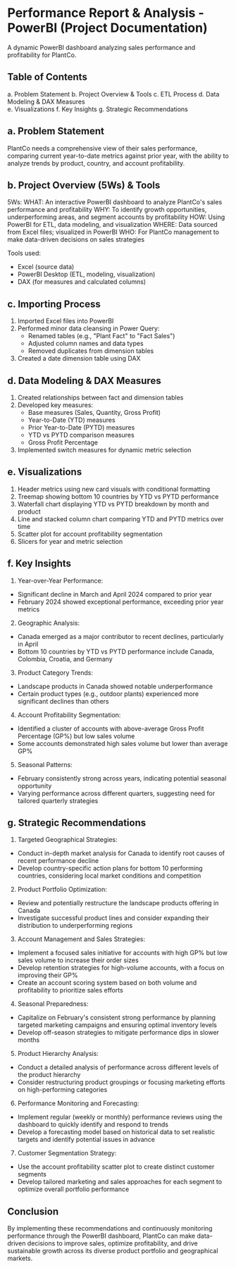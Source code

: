 # Performance Report & Analysis - PowerBI (Project Documentation)
A dynamic PowerBI dashboard analyzing sales performance and profitability for PlantCo.

## Table of Contents

a. Problem Statement
b. Project Overview & Tools
c. ETL Process
d. Data Modeling & DAX Measures  
e. Visualizations
f. Key Insights
g. Strategic Recommendations

## a. Problem Statement

PlantCo needs a comprehensive view of their sales performance, comparing current year-to-date metrics against prior year, with the ability to analyze trends by product, country, and account profitability.

## b. Project Overview (5Ws) & Tools

5Ws:
WHAT: An interactive PowerBI dashboard to analyze PlantCo's sales performance and profitability
WHY: To identify growth opportunities, underperforming areas, and segment accounts by profitability
HOW: Using PowerBI for ETL, data modeling, and visualization
WHERE: Data sourced from Excel files; visualized in PowerBI
WHO: For PlantCo management to make data-driven decisions on sales strategies

Tools used:
- Excel (source data)
- PowerBI Desktop (ETL, modeling, visualization)
- DAX (for measures and calculated columns)

## c. Importing Process

1. Imported Excel files into PowerBI
2. Performed minor data cleansing in Power Query:
   - Renamed tables (e.g., "Plant Fact" to "Fact Sales")
   - Adjusted column names and data types
   - Removed duplicates from dimension tables
3. Created a date dimension table using DAX

## d. Data Modeling & DAX Measures

1. Created relationships between fact and dimension tables
2. Developed key measures:
   - Base measures (Sales, Quantity, Gross Profit)
   - Year-to-Date (YTD) measures
   - Prior Year-to-Date (PYTD) measures
   - YTD vs PYTD comparison measures
   - Gross Profit Percentage
3. Implemented switch measures for dynamic metric selection

## e. Visualizations

1. Header metrics using new card visuals with conditional formatting
2. Treemap showing bottom 10 countries by YTD vs PYTD performance
3. Waterfall chart displaying YTD vs PYTD breakdown by month and product
4. Line and stacked column chart comparing YTD and PYTD metrics over time
5. Scatter plot for account profitability segmentation
6. Slicers for year and metric selection

## f. Key Insights

1. Year-over-Year Performance:
- Significant decline in March and April 2024 compared to prior year
- February 2024 showed exceptional performance, exceeding prior year metrics

2. Geographic Analysis:
- Canada emerged as a major contributor to recent declines, particularly in April
- Bottom 10 countries by YTD vs PYTD performance include Canada, Colombia, Croatia, and Germany

3. Product Category Trends:
- Landscape products in Canada showed notable underperformance
- Certain product types (e.g., outdoor plants) experienced more significant declines than others

4. Account Profitability Segmentation:
- Identified a cluster of accounts with above-average Gross Profit Percentage (GP%) but low sales volume
- Some accounts demonstrated high sales volume but lower than average GP%

5. Seasonal Patterns:
- February consistently strong across years, indicating potential seasonal opportunity
- Varying performance across different quarters, suggesting need for tailored quarterly strategies
  
## g. Strategic Recommendations
1. Targeted Geographical Strategies:
- Conduct in-depth market analysis for Canada to identify root causes of recent performance decline
- Develop country-specific action plans for bottom 10 performing countries, considering local market conditions and competition

2. Product Portfolio Optimization:
- Review and potentially restructure the landscape products offering in Canada
- Investigate successful product lines and consider expanding their distribution to underperforming regions

3. Account Management and Sales Strategies:
- Implement a focused sales initiative for accounts with high GP% but low sales volume to increase their order sizes
- Develop retention strategies for high-volume accounts, with a focus on improving their GP%
- Create an account scoring system based on both volume and profitability to prioritize sales efforts

4. Seasonal Preparedness:
- Capitalize on February's consistent strong performance by planning targeted marketing campaigns and ensuring optimal inventory levels
- Develop off-season strategies to mitigate performance dips in slower months

5. Product Hierarchy Analysis:
- Conduct a detailed analysis of performance across different levels of the product hierarchy
- Consider restructuring product groupings or focusing marketing efforts on high-performing categories

6. Performance Monitoring and Forecasting:
- Implement regular (weekly or monthly) performance reviews using the dashboard to quickly identify and respond to trends
- Develop a forecasting model based on historical data to set realistic targets and identify potential issues in advance

7. Customer Segmentation Strategy:
- Use the account profitability scatter plot to create distinct customer segments
- Develop tailored marketing and sales approaches for each segment to optimize overall portfolio performance

## Conclusion
By implementing these recommendations and continuously monitoring performance through the PowerBI dashboard, PlantCo can make data-driven decisions to improve sales, optimize profitability, and drive sustainable growth across its diverse product portfolio and geographical markets.
